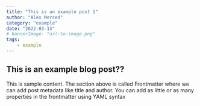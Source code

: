 ```yaml
---
title: "This is an example post 1"
author: "Alex Merced"
category: "example"
date: "2022-03-13"
# bannerImage: "url-to-image.png"
tags:
    - example
---
```


## This is an example blog post??

This is sample content. The section above is called Frontmatter where we can add post metadata like title and author. You can add as little or as many properties in the frontmatter using YAML syntax